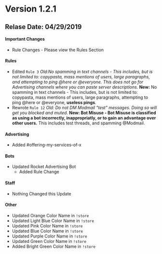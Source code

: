 # Version 1.2.1
## Relase Date: 04/29/2019

#### Important Changes

- Rule Changes - Please view the Rules Section

#### Rules

- Edited ``Rule 3`` 
  *Old:No spamming in text channels - This includes, but is not limited to: copypasta, mass mentions of users, large paragraphs, and attempting to ping @here or @everyone. This does not go for Advertising channels where you can paste server descriptions.*
  **New:** No spamming in text channels - This includes, but is not limited to: copypasta, mass mentions of users, large paragraphs, attempting to ping @here or @everyone, **useless pings**.
- Rewrote ``Rule 12``
  *Old: Do not DM Modmail "test" messages. Doing so will get you blocked and muted.*
  **New: Bot Misuse - Bot Misuse is classified as using a bot incorrectly, inappropriatly, or to gain an advantage over other users.** This includes test threads, and spamming @Modmail.

#### Advertising

- Added #offering-my-services-of-x

#### Bots

- Updated Rocket Advertising Bot
  - Added Rule Change

#### Staff

- Nothing Changed this Update

#### Other

- Updated Orange Color Name in ``!store``
- Updated Light Blue Color Name in ``!store``
- Updated Pink Color Name in ``!store``
- Updated Blue Color Name in ``!store``
- Updated Purple Color Name in ``!store``
- Updated Green Color Name in ``!store``
- Added Bright Green Color Name in ``!store``
